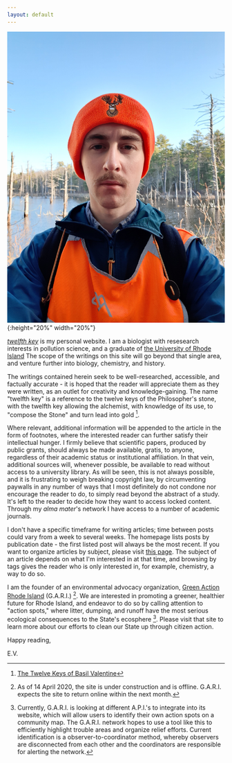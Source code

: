 ```yaml
---
layout: default
---
```


![Self-portrait of the author by Tarbox Pond, West Greenwich, R.I.](assets/profile.jpg){:height="20%" width="20%"}

[*twelfth key*](https://0evv.github.io) is my personal website. I am a biologist with resesearch interests in pollution science, and a graduate of [the University of Rhode Island](https://uri.edu/) The scope of the writings on this site will go beyond that single area, and venture further into biology, chemistry, and history.

The writings contained herein seek to be well-researched, accessible, and factually accurate - it is hoped that the reader will appreciate them as they were written, as an outlet for creativity and knowledge-gaining. The name "twelfth key" is a reference to the twelve keys of the Philosopher's stone, with the twelfth key allowing the alchemist, with knowledge of its use, to "compose the Stone" and turn lead into gold [^1].

Where relevant, additional information will be appended to the article in the form of footnotes, where the interested reader can further satisfy their intellectual hunger. I firmly believe that scientific papers, produced by public grants, should always be made available, gratis, to anyone, regardless of their academic status or institutional affiliation. In that vein, additional sources will, whenever possible, be available to read without access to a university library. As will be seen, this is not always possible, and it is frustrating to weigh breaking copyright law, by circumventing paywalls in any number of ways that I most definitely do not condone nor encourage the reader to do, to simply read beyond the abstract of a study. It's left to the reader to decide how they want to access locked content. Through my *alma mater*'s network I have access to a number of academic journals.

I don't have a specific timeframe for writing articles; time between posts could vary from a week to several weeks. The homepage lists posts by publication date - the first listed post will always be the most recent. If you want to organize articles by subject, please visit [this page](https://0evv.github.io/tags/). The subject of an article depends on what I'm interested in at that time, and browsing by tags gives the reader who is only interested in, for example, chemistry, a way to do so.

I am the founder of an environmental advocacy organization, [Green Action Rhode Island](https://greenactionri.github.io) (G.A.R.I.) [^2]. We are interested in promoting a greener, healthier future for Rhode Island, and endeavor to do so by calling attention to "action spots," where litter, dumping, and runoff have the most serious ecological consequences to the State's ecosphere [^3]. Please visit that site to learn more about our efforts to clean our State up through citizen action.

Happy reading,

E.V.

[^1]: [The Twelve Keys of Basil Valentine](https://alkemia.wordpress.com/library/twelve-keys/the-twelve-keys-of-basil-valentine-introduction/)
[^2]: As of 14 April 2020, the site is under construction and is offline. G.A.R.I. expects the site to return online within the next month.
[^3]: Currently, G.A.R.I. is looking at different A.P.I.'s to integrate into its website, which will allow users to identify their own action spots on a community map. The G.A.R.I. network hopes to use a tool like this to efficiently highlight trouble areas and organize relief efforts. Current identification is a observer-to-coordinator method, whereby observers are disconnected from each other and the coordinators are responsible for alerting the network.
